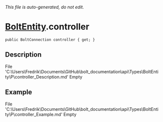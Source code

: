 *This file is auto-generated, do not edit.*

# [BoltEntity](Types/BoltEntity.md).controller
`public BoltConnection controller { get; }`
## Description
File 'C:\Users\Fredrik\Documents\GitHub\bolt_documentation\api\Types\BoltEntity\P\controller_Description.md' Empty
## Example
File 'C:\Users\Fredrik\Documents\GitHub\bolt_documentation\api\Types\BoltEntity\P\controller_Example.md' Empty
